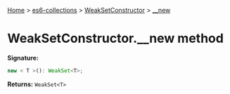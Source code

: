[Home](./index) &gt; [es6-collections](es6-collections.md) &gt; [WeakSetConstructor](es6-collections.weaksetconstructor.md) &gt; [\_\_new](es6-collections.weaksetconstructor.__new.md)

# WeakSetConstructor.\_\_new method


**Signature:**
```javascript
new < T >(): WeakSet<T>;
```
**Returns:** `WeakSet<T>`

